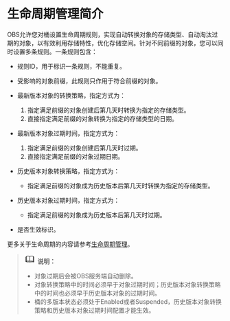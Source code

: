 # 生命周期管理简介<a name="ZH-CN_TOPIC_0142815535"></a>

OBS允许您对桶设置生命周期规则，实现自动转换对象的存储类型、自动淘汰过期的对象，以有效利用存储特性，优化存储空间。针对不同前缀的对象，您可以同时设置多条规则。一条规则包含：

-   规则ID，用于标识一条规则，不能重复。
-   受影响的对象前缀，此规则只作用于符合前缀的对象。
-   最新版本对象的转换策略，指定方式为：
    1.  指定满足前缀的对象创建后第几天时转换为指定的存储类型。
    2.  直接指定满足前缀的对象转换为指定的存储类型的日期。

-   最新版本对象过期时间，指定方式为：
    1.  指定满足前缀的对象创建后第几天时过期。
    2.  直接指定满足前缀的对象过期日期。

-   历史版本对象转换策略，指定方式为：
    -   指定满足前缀的对象成为历史版本后第几天时转换为指定的存储类型。

-   历史版本对象过期时间，指定方式为：
    -   指定满足前缀的对象成为历史版本后第几天时过期。

-   是否生效标识。

更多关于生命周期的内容请参考[生命周期管理](http://support.huaweicloud.com/usermanual-obs/zh-cn_topic_0045829096.html)。

>![](public_sys-resources/icon-note.gif) **说明：**   
>-   对象过期后会被OBS服务端自动删除。  
>-   对象转换策略中的时间必须早于对象过期时间；历史版本对象转换策略中的时间也必须早于历史版本对象的过期时间。  
>-   桶的多版本状态必须处于Enabled或者Suspended，历史版本对象转换策略和历史版本对象过期时间配置才能生效。  


